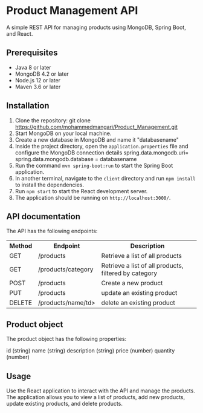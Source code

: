 
# Product Management API

A simple REST API for managing products using MongoDB, Spring Boot, and React.

## Prerequisites

- Java 8 or later
- MongoDB 4.2 or later
- Node.js 12 or later
- Maven 3.6 or later

## Installation

1. Clone the repository:
   git clone https://github.com/mohammedmangari/Product_Management.git
2. Start MongoDB on your local machine.
3. Create a new database in MongoDB and name it "databasename"
4. Inside the project directory, open the `application.properties` file and configure the MongoDB connection details
     spring.data.mongodb.uri=
     spring.data.mongodb.database = databasename
5. Run the command `mvn spring-boot:run` to start the Spring Boot application.
6. In another terminal, navigate to the `client` directory and run `npm install` to install the dependencies.
7. Run `npm start` to start the React development server.
8. The application should be running on `http://localhost:3000/`.

## API documentation
The API has the following endpoints:

<table>
  <tr><th>Method </th><th> Endpoint</th><th>  Description</th></tr>
  <tr><td> GET  </td><td>  /products </td>	<td>Retrieve a list of all products </td> </tr>
  <tr><td> GET  </td> 	<td>/products/category </td> <td>Retrieve a list of all products, filtered by category </td></tr>
  <tr><td> POST </td>  <td>/products </td> <td> Create a new product  </td>
  <tr><td> PUT  </td> <td>	/products </td>	<td>update an existing product  </td></tr>
  <tr> <td>DELETE</td> <td>/products/name/td> <td> delete an existing product </td></tr>
  </table>



## Product object
The product object has the following properties:

id (string)
name (string)
description (string)
price (number)
quantity (number)

## Usage
Use the React application to interact with the API and manage the products. The application allows you to view a list of products, add new products, update existing products, and delete products.





